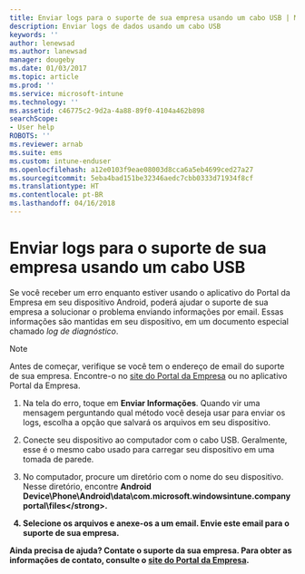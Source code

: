 ```yaml
---
title: Enviar logs para o suporte de sua empresa usando um cabo USB | Microsoft Docs
description: Enviar logs de dados usando um cabo USB
keywords: ''
author: lenewsad
ms.author: lanewsad
manager: dougeby
ms.date: 01/03/2017
ms.topic: article
ms.prod: ''
ms.service: microsoft-intune
ms.technology: ''
ms.assetid: c46775c2-9d2a-4a88-89f0-4104a462b898
searchScope:
- User help
ROBOTS: ''
ms.reviewer: arnab
ms.suite: ems
ms.custom: intune-enduser
ms.openlocfilehash: a12e0103f9eae08003d8cca6a5eb4699ced27a27
ms.sourcegitcommit: 5eba4bad151be32346aedc7cbb0333d71934f8cf
ms.translationtype: HT
ms.contentlocale: pt-BR
ms.lasthandoff: 04/16/2018
---
```

# <a name="send-logs-to-your-company-support-using-a-usb-cable"></a>Enviar logs para o suporte de sua empresa usando um cabo USB

Se você receber um erro enquanto estiver usando o aplicativo do Portal da Empresa em seu dispositivo Android, poderá ajudar o suporte de sua empresa a solucionar o problema enviando informações por email. Essas informações são mantidas em seu dispositivo, em um documento especial chamado _log de diagnóstico_.

> [!Note]
> Antes de começar, verifique se você tem o endereço de email do suporte de sua empresa. Encontre-o no [site do Portal da Empresa](https://portal.manage.microsoft.com#HelpDeskDialog) ou no aplicativo Portal da Empresa.

1. Na tela do erro, toque em **Enviar Informações**. Quando vir uma mensagem perguntando qual método você deseja usar para enviar os logs, escolha a opção que salvará os arquivos em seu dispositivo.

2. Conecte seu dispositivo ao computador com o cabo USB. Geralmente, esse é o mesmo cabo usado para carregar seu dispositivo em uma tomada de parede.

3. No computador, procure um diretório com o nome do seu dispositivo. Nesse diretório, encontre <strong>Android Device\Phone\Android\data\com.microsoft.windowsintune.companyportal\files\</strong>.

4. Selecione os arquivos e anexe-os a um email. Envie este email para o suporte de sua empresa.

Ainda precisa de ajuda? Contate o suporte da sua empresa. Para obter as informações de contato, consulte o [site do Portal da Empresa](https://portal.manage.microsoft.com#HelpDeskDialog).
